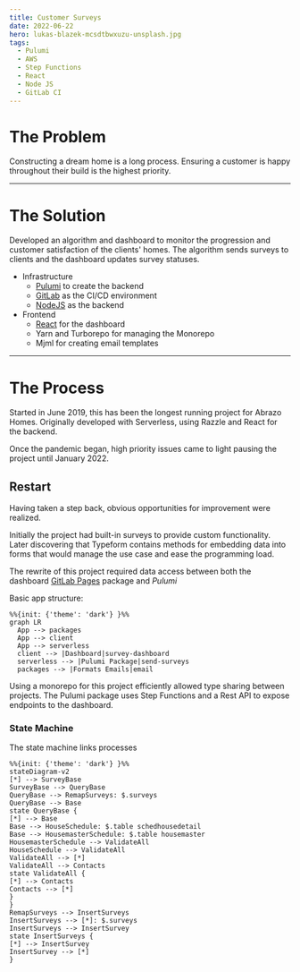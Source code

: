 ```yaml
---
title: Customer Surveys
date: 2022-06-22
hero: lukas-blazek-mcsdtbwxuzu-unsplash.jpg
tags:
  - Pulumi
  - AWS
  - Step Functions
  - React
  - Node JS
  - GitLab CI
---
```



# The Problem
Constructing a dream home is a long process. Ensuring a customer is happy throughout their build is the highest priority.

---


<!-- TODO: Add team leader/manager information ie. talking to multiple departements -->
<!-- TODO: Add same info to description in work experience -->
# The Solution
Developed an algorithm and dashboard to monitor the progression and customer satisfaction of the clients' homes. The algorithm sends surveys to clients and the dashboard updates survey statuses. 
- Infrastructure
  - [Pulumi](/tags/pulumi) to create the backend
  - [GitLab](/tags/git-lab-ci) as the CI/CD environment
  - [NodeJS](/tags/node-js) as the backend
- Frontend
  - [React](/tags/react) for the dashboard
  - Yarn and Turborepo for managing the Monorepo
  - Mjml for creating email templates

---

# The Process

Started in June 2019, this has been the longest running project for Abrazo Homes. Originally developed with Serverless, using Razzle and React for the backend. 
<!-- TODO: Alex look at this -->
Once the pandemic began, high priority issues came to light pausing the project until January 2022. 


## Restart

Having taken a step back, obvious opportunities for improvement were realized.

<!-- First - the survey was included with the application which wasn't a necessary feature.
 -->
Initially the project had built-in surveys to provide custom functionality. Later discovering that Typeform contains methods for embedding data into forms that would manage the use case and ease the programming load.

The rewrite of this project required data access between both the dashboard [GitLab Pages](/tags/git-lab-ci) package and *Pulumi*

Basic app structure:

```mermaid
%%{init: {'theme': 'dark'} }%%
graph LR
  App --> packages
  App --> client
  App --> serverless
  client --> |Dashboard|survey-dashboard
  serverless --> |Pulumi Package|send-surveys
  packages --> |Formats Emails|email
```

Using a monorepo for this project efficiently allowed type sharing between projects. The Pulumi package uses Step Functions and a Rest API to expose endpoints to the dashboard.


### State Machine
The state machine links processes 

```mermaid
%%{init: {'theme': 'dark'} }%%
stateDiagram-v2
[*] --> SurveyBase
SurveyBase --> QueryBase
QueryBase --> RemapSurveys: $.surveys
QueryBase --> Base
state QueryBase {
[*] --> Base
Base --> HouseSchedule: $.table schedhousedetail
Base --> HousemasterSchedule: $.table housemaster
HousemasterSchedule --> ValidateAll
HouseSchedule --> ValidateAll
ValidateAll --> [*]
ValidateAll --> Contacts
state ValidateAll {
[*] --> Contacts
Contacts --> [*]
}
}
RemapSurveys --> InsertSurveys
InsertSurveys --> [*]: $.surveys
InsertSurveys --> InsertSurvey
state InsertSurveys {
[*] --> InsertSurvey
InsertSurvey --> [*]
}

```





